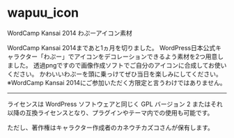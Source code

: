 wapuu_icon
==========

WordCamp Kansai 2014 わぷーアイコン素材

WordCamp Kansai 2014まであと1ヵ月を切りました。
WordPress日本公式キャラクター「わぷー」でアイコンをデコレーションできるよう素材を2つ用意しました。
透過pngですので画像作成ソフトでご自分のアイコンに合成してお使いください。
かわいいわぷーを頭に乗っけてぜひ当日を楽しみにしてください。
※WordCamp Kansai 2014にご参加いただく方限定と言うわけではありません。

------  

ライセンスは WordPress ソフトウェアと同じく GPL バージョン 2 またはそれ以降の互換ライセンスとなり、プラグインやテーマ内での使用も可能です。

ただし、著作権はキャラクター作成者のカネウチカズコさんが保有します。

